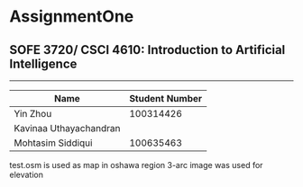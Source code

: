 # AssignmentOne
## SOFE 3720/ CSCI 4610: Introduction to Artificial Intelligence
----

Name| Student Number|
-|-
Yin Zhou|100314426
Kavinaa Uthayachandran |
Mohtasim Siddiqui | 100635463


test.osm is used as map in oshawa region
3-arc image was used for elevation
